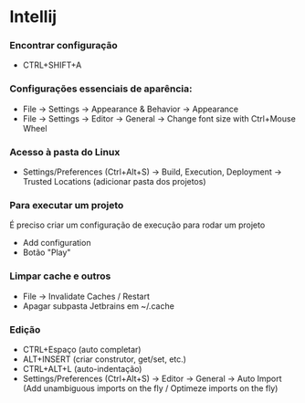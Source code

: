 # Intellij

### Encontrar configuração

- CTRL+SHIFT+A

### Configurações essenciais de aparência:

- File -> Settings -> Appearance & Behavior -> Appearance
- File -> Settings -> Editor -> General -> Change font size with Ctrl+Mouse Wheel

### Acesso à pasta do Linux

- Settings/Preferences (Ctrl+Alt+S) -> Build, Execution, Deployment -> Trusted Locations
(adicionar pasta dos projetos)

### Para executar um projeto

É preciso criar um configuração de execução para rodar um projeto

- Add configuration
- Botão "Play"

### Limpar cache e outros

- File -> Invalidate Caches / Restart
- Apagar subpasta Jetbrains em ~/.cache

### Edição

- CTRL+Espaço (auto completar)
- ALT+INSERT (criar construtor, get/set, etc.)
- CTRL+ALT+L (auto-indentação)
- Settings/Preferences (Ctrl+Alt+S) -> Editor -> General -> Auto Import (Add unambiguous imports on the fly / Optimeze imports on the fly)

